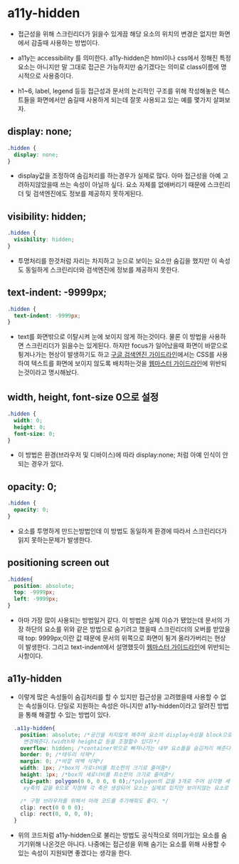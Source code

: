 # a11y-hidden

- 접근성을 위해 스크린리더가 읽을수 있게끔 해당 요소의 위치의 변경은 없지만 화면에서 감출때 사용하는 방법이다.

- a11y는 accessibility 를 의미한다. a11y-hidden은 html이나 css에서 정해진 특정 요소는 아니지만 말 그대로 접근은 가능하지만 숨기겠다는 의미로 class이름에 명시적으로 사용중이다.

- h1~6, label, legend 등등 접근성과 문서의 논리적인 구조를 위해 작성해놓은 텍스트들을 화면에서만 숨길때 사용하게 되는데 잘못 사용되고 있는 예를 몇가지 살펴보자.

## display: none;
```css
.hidden {
  display: none;
}
```
- display값을 조정하여 숨김처리를 하는경우가 실제로 많다. 아마 접근성을 아예 고려하지않았을때 쓰는 속성이 아닐까 싶다. 요소 자체를 없애버리기 때문에 스크린리더 및 검색엔진에도 정보를 제공하지 못하게된다.


## visibility: hidden;
```css
.hidden {
  visibility: hidden;
}
```
- 투명처리를 한것처럼 자리는 차지하고 눈으로 보이는 요소만 숨김을 했지만 이 속성도 동일하게 스크린리더와 검색엔진에 정보를 제공하지 못한다.

## text-indent: -9999px;
```css
.hidden {
  text-indent: -9999px;
}
```
- text를 화면밖으로 이탈시켜 눈에 보이지 않게 하는것이다.
물론 이 방법을 사용하면 스크린리더가  읽을수는 있게된다.
하지만 focus가 일어났을때 화면이 바깥으로 튕겨나가는 현상이 발생하기도 하고 [구글 검색엔진 가이드라인](https://support.google.com/webmasters/answer/66353)에서는 CSS를 사용하여 텍스트를 화면에 보이지 않도록 배치하는것을 [웹마스터 가이드라인](https://support.google.com/webmasters/answer/35769)에 위반되는것이라고 명시해놨다.

## width, height, font-size 0으로 설정
```css
.hidden {
  width: 0;
  height: 0;
  font-size: 0;
}
```
- 이 방법은 환경(브라우저 및 디바이스)에 따라 display:none; 처럼 아예 인식이 안되는 경우가 있다.

## opacity: 0;
```css
.hidden {
  opacity: 0;
}
```
- 요소를 투명하게 만드는방법인데 이 방법도 동일하게 환경에 따라서 스크린리더가 읽지 못하는문제가 발생한다.

## positioning screen out
```css
.hidden{
  position: absolute;
  top: -9999px;
  left: -9999px;
}
```
- 아마 가장 많이 사용되는 방법일거 같다. 이 방법은 실제 이슈가 됐었는데 문서의 가장 하단의 요소를 위와 같은 방법으로 숨기려고 했을때 스크린리더의 오버를 받았을때 top: 9999px;이란 값 때문에 문서의 위쪽으로 화면이 튕겨 올라가버리는 현상이 발생한다. 그리고 text-indent에서 설명했듯이 [웹마스터 가이드라인](https://support.google.com/webmasters/answer/35769)에 위반되는 사항이다.

## a11y-hidden
- 이렇게 많은 속성들이 숨김처리를 할 수 있지만 접근성을 고려했을때 사용할 수 없는 속성들이다.
단일로 지원하는 속성은 아니지만 a11y-hidden이라고 알려진 방법을 통해 해결할 수 있는 방법이 있다.
```css
  .a11y-hidden{
    position: absolute; /*공간을 차지않게 해주며 요소의 display속성을 block으로
     변경해준다.(width와 height값 등을 조절할수 있다)*/
    overflow: hidden; /*container밖으로 빠져나가는 내부 요소들을 숨김처리 해준다.*/
    border: 0; /*테두리 삭제*/
    margin: 0; /*바깥 여백 삭제*/
    width: 1px; /*box의 가로너비를 최소한의 크기로 줄여줌*/
    height: 1px; /*box의 세로너비를 최소한의 크기로 줄여줌*/
    clip-path: polygon(0 0, 0 0, 0 0);/*polygon의 값을 3개로 주어 삼각형 세 꼭지점의
     xy축의 값을 0으로 지정해 각 축은 생성되어 요소는 실제로 있지만 보이지않는 요소로 만들어준다. */

    /* 구형 브라우저를 위해서 아래 코드를 추가해줘도 좋다. */
    clip: rect(0 0 0 0);
    clip: rect(0, 0, 0, 0);
  }
```

  - 위의 코드처럼 a11y-hidden으로 불리는 방법도 공식적으로 의미가있는 요소를 숨기기위해 나온것은 아니다.
  나중에는 접근성을 위해 숨기는 요소를 위해 사용할 수 있는 속성이 지원되면 좋겠다는 생각을 한다.